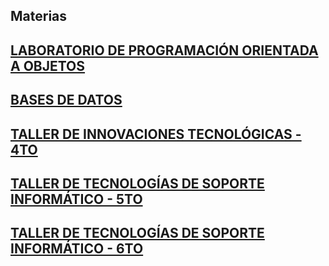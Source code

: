 ## Materias

## [LABORATORIO DE PROGRAMACIÓN ORIENTADA A OBJETOS](https://github.com/materiasipm/materiasipm.github.io/blob/master/labo.md#programa-del-laboratorio-de-programaci%C3%B3n-oritentada-a-objetos)

## [BASES DE DATOS](https://github.com/materiasipm/materiasipm.github.io/blob/master/bases.md#bases-de-datos)

## [TALLER DE INNOVACIONES TECNOLÓGICAS - 4TO](https://github.com/materiasipm/materiasipm.github.io/blob/master/taller4to.md#taller-de-innovaciones-tecnol%C3%B3gicas)

## [TALLER DE TECNOLOGÍAS DE SOPORTE INFORMÁTICO - 5TO](https://github.com/materiasipm/materiasipm.github.io/blob/master/taller5to.md#taller-de-tecnolog%C3%ADas-de-soporte-inform%C3%A1tico)

## [TALLER DE TECNOLOGÍAS DE SOPORTE INFORMÁTICO - 6TO](https://github.com/materiasipm/materiasipm.github.io/blob/master/taller6to.md#taller-de-tecnolog%C3%ADas-de-soporte-inform%C3%A1tico)



